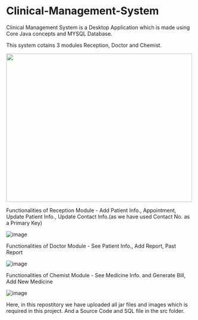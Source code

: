 # Clinical-Management-System

Clinical Management System is a Desktop Application which is made using Core Java concepts and MYSQL Database.

This system cotains 3 modules Reception, Doctor and Chemist.

<img src="https://user-images.githubusercontent.com/62846788/109663726-6e3f0e80-7b92-11eb-8aaa-272cdd037538.png" width="500" height="400"/>

Functionalities of Reception Module - Add Patient Info., Appointment, Update Patient Info., Update Contact Info.(as we have used Contact No. as a Primary Key)

![image](https://user-images.githubusercontent.com/62846788/109663558-42bc2400-7b92-11eb-9cc5-d12b668a6102.png)

Functionalities of Doctor Module - See Patient Info., Add Report, Past Report

![image](https://user-images.githubusercontent.com/62846788/109663609-523b6d00-7b92-11eb-887a-63c9a47ab277.png)

Functionalities of Chemist Module - See Medicine Info. and Generate Bill, Add New Medicine

![image](https://user-images.githubusercontent.com/62846788/109663633-58314e00-7b92-11eb-9647-19c43b654165.png)


Here, in this repostitory we have uploaded all jar files and images which is required in this project.
And a Source Code and SQL file in the src folder.
